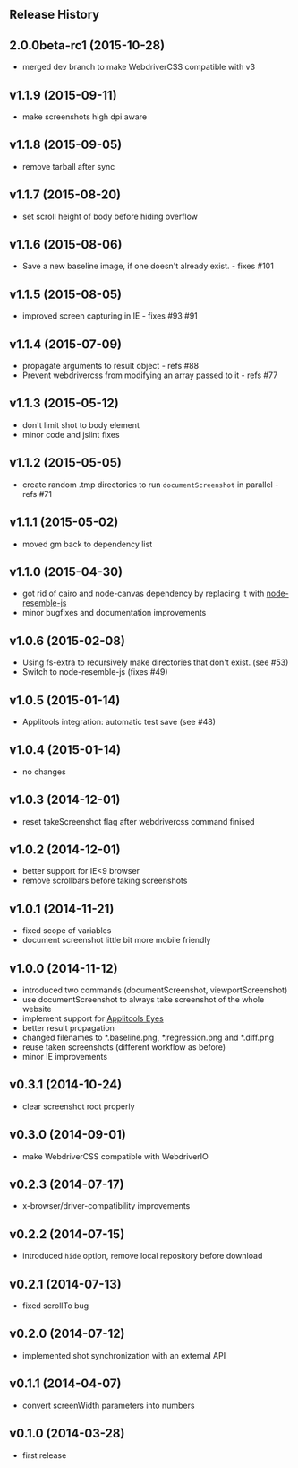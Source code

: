 ## Release History

## 2.0.0beta-rc1 (2015-10-28)
* merged dev branch to make WebdriverCSS compatible with v3

## v1.1.9 (2015-09-11)
* make screenshots high dpi aware

## v1.1.8 (2015-09-05)
* remove tarball after sync

## v1.1.7 (2015-08-20)
* set scroll height of body before hiding overflow

## v1.1.6 (2015-08-06)
* Save a new baseline image, if one doesn't already exist. - fixes #101

## v1.1.5 (2015-08-05)
* improved screen capturing in IE - fixes #93 #91

## v1.1.4 (2015-07-09)
* propagate arguments to result object - refs #88
* Prevent webdrivercss from modifying an array passed to it - refs #77

## v1.1.3 (2015-05-12)
* don't limit shot to body element
* minor code and jslint fixes

## v1.1.2 (2015-05-05)
* create random .tmp directories to run `documentScreenshot` in parallel - refs #71

## v1.1.1 (2015-05-02)
* moved gm back to dependency list

## v1.1.0 (2015-04-30)
* got rid of cairo and node-canvas dependency by replacing it with [node-resemble-js](https://www.npmjs.com/package/node-resemble-js)
* minor bugfixes and documentation improvements

## v1.0.6 (2015-02-08)
* Using fs-extra to recursively make directories that don't exist. (see #53)
* Switch to node-resemble-js (fixes #49)

## v1.0.5 (2015-01-14)
* Applitools integration: automatic test save (see #48)

## v1.0.4 (2015-01-14)
* no changes

## v1.0.3 (2014-12-01)
* reset takeScreenshot flag after webdrivercss command finised

## v1.0.2 (2014-12-01)
* better support for IE<9 browser
* remove scrollbars before taking screenshots

## v1.0.1 (2014-11-21)
* fixed scope of variables
* document screenshot little bit more mobile friendly

## v1.0.0 (2014-11-12)
* introduced two commands (documentScreenshot, viewportScreenshot)
* use documentScreenshot to always take screenshot of the whole website
* implement support for [Applitools Eyes](https://applitools.com/)
* better result propagation
* changed filenames to *.baseline.png, *.regression.png and *.diff.png
* reuse taken screenshots (different workflow as before)
* minor IE improvements

## v0.3.1 (2014-10-24)
* clear screenshot root properly

## v0.3.0 (2014-09-01)
* make WebdriverCSS compatible with WebdriverIO

## v0.2.3 (2014-07-17)
* x-browser/driver-compatibility improvements

## v0.2.2 (2014-07-15)
* introduced `hide` option, remove local repository before download

## v0.2.1 (2014-07-13)
* fixed scrollTo bug

## v0.2.0 (2014-07-12)
* implemented shot synchronization with an external API

## v0.1.1 (2014-04-07)
* convert screenWidth parameters into numbers

## v0.1.0 (2014-03-28)
* first release
